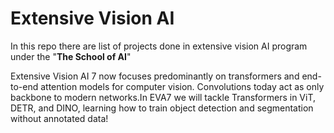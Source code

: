 # Extensive Vision AI
In this repo there are list of projects done in extensive vision AI program under the "**The School of AI**" 


Extensive Vision AI 7 now focuses predominantly on transformers and end-to-end attention models for computer vision. 
Convolutions today act as only backbone to modern networks.In EVA7 we will tackle Transformers in ViT, DETR, and DINO, 
learning how to train object detection and segmentation without annotated data!

